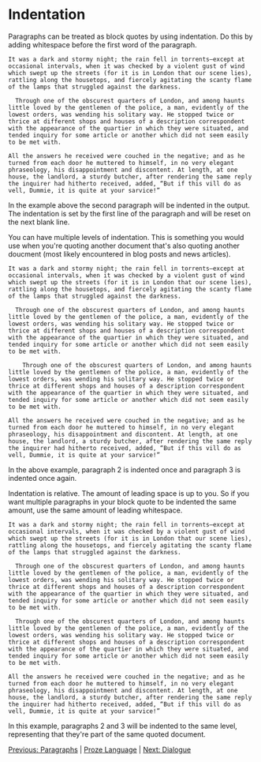 # Indentation

Paragraphs can be treated as block quotes by using indentation. Do this by adding whitespace before the first word of the paragraph.

```proze
It was a dark and stormy night; the rain fell in torrents—except at occasional intervals, when it was checked by a violent gust of wind which swept up the streets (for it is in London that our scene lies), rattling along the housetops, and fiercely agitating the scanty flame of the lamps that struggled against the darkness.

  Through one of the obscurest quarters of London, and among haunts little loved by the gentlemen of the police, a man, evidently of the lowest orders, was wending his solitary way. He stopped twice or thrice at different shops and houses of a description correspondent with the appearance of the quartier in which they were situated, and tended inquiry for some article or another which did not seem easily to be met with.

All the answers he received were couched in the negative; and as he turned from each door he muttered to himself, in no very elegant phraseology, his disappointment and discontent. At length, at one house, the landlord, a sturdy butcher, after rendering the same reply the inquirer had hitherto received, added, “But if this vill do as vell, Dummie, it is quite at your sarvice!”
```

In the example above the second paragraph will be indented in the output. The indentation is set by the first line of the paragraph and will be reset on the next blank line.

You can have multiple levels of indentation. This is something you would use when you're quoting another document that's also quoting another doucment (most likely encountered in blog posts and news articles).

```proze
It was a dark and stormy night; the rain fell in torrents—except at occasional intervals, when it was checked by a violent gust of wind which swept up the streets (for it is in London that our scene lies), rattling along the housetops, and fiercely agitating the scanty flame of the lamps that struggled against the darkness.

  Through one of the obscurest quarters of London, and among haunts little loved by the gentlemen of the police, a man, evidently of the lowest orders, was wending his solitary way. He stopped twice or thrice at different shops and houses of a description correspondent with the appearance of the quartier in which they were situated, and tended inquiry for some article or another which did not seem easily to be met with.

    Through one of the obscurest quarters of London, and among haunts little loved by the gentlemen of the police, a man, evidently of the lowest orders, was wending his solitary way. He stopped twice or thrice at different shops and houses of a description correspondent with the appearance of the quartier in which they were situated, and tended inquiry for some article or another which did not seem easily to be met with.

All the answers he received were couched in the negative; and as he turned from each door he muttered to himself, in no very elegant phraseology, his disappointment and discontent. At length, at one house, the landlord, a sturdy butcher, after rendering the same reply the inquirer had hitherto received, added, “But if this vill do as vell, Dummie, it is quite at your sarvice!”
```

In the above example, paragraph 2 is indented once and paragraph 3 is indented once again.

Indentation is relative. The amount of leading space is up to you. So if you want multiple paragraphs in your block quote to be indented the same amount, use the same amount of leading whitespace.

```proze
It was a dark and stormy night; the rain fell in torrents—except at occasional intervals, when it was checked by a violent gust of wind which swept up the streets (for it is in London that our scene lies), rattling along the housetops, and fiercely agitating the scanty flame of the lamps that struggled against the darkness.

  Through one of the obscurest quarters of London, and among haunts little loved by the gentlemen of the police, a man, evidently of the lowest orders, was wending his solitary way. He stopped twice or thrice at different shops and houses of a description correspondent with the appearance of the quartier in which they were situated, and tended inquiry for some article or another which did not seem easily to be met with.

  Through one of the obscurest quarters of London, and among haunts little loved by the gentlemen of the police, a man, evidently of the lowest orders, was wending his solitary way. He stopped twice or thrice at different shops and houses of a description correspondent with the appearance of the quartier in which they were situated, and tended inquiry for some article or another which did not seem easily to be met with.

All the answers he received were couched in the negative; and as he turned from each door he muttered to himself, in no very elegant phraseology, his disappointment and discontent. At length, at one house, the landlord, a sturdy butcher, after rendering the same reply the inquirer had hitherto received, added, “But if this vill do as vell, Dummie, it is quite at your sarvice!”
```

In this example, paragraphs 2 and 3 will be indented to the same level, representing that they're part of the same quoted document.

[Previous: Paragraphs](./paragraphs.md) | [Proze Language](./proze-language.md) | [Next: Dialogue](./dialogue.md)
